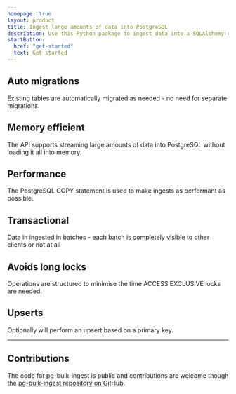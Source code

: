 ```yaml
---
homepage: true
layout: product
title: Ingest large amounts of data into PostgreSQL
description: Use this Python package to ingest data into a SQLAlchemy-defined PostgreSQL table, leveraging high-watermarking to keep it up to date without re-ingesting the same data.
startButton:
  href: "get-started"
  text: Get started
---
```



<div class="govuk-grid-row">
  <section class="govuk-grid-column-one-third-from-desktop govuk-!-margin-bottom-7">
    <h2 class="govuk-heading-m govuk-!-font-size-27">Auto migrations</h2>
    <p class="govuk-body">Existing tables are automatically migrated as needed - no need for separate migrations.</p>
  </section>
  <section class="govuk-grid-column-one-third-from-desktop govuk-!-margin-bottom-7">
    <h2 class="govuk-heading-m govuk-!-font-size-27">Memory efficient</h2>
    <p class="govuk-body">The API supports streaming large amounts of data into PostgreSQL without loading it all into memory.</p>
  </section>
  <section class="govuk-grid-column-one-third-from-desktop govuk-!-margin-bottom-7">
    <h2 class="govuk-heading-m govuk-!-font-size-27">Performance</h2>
    <p class="govuk-body">The PostgreSQL COPY statement is used to make ingests as performant as possible.</p>
  </section>
</div>

<div class="govuk-grid-row">
  <section class="govuk-grid-column-one-third-from-desktop govuk-!-margin-bottom-7">
    <h2 class="govuk-heading-m govuk-!-font-size-27">Transactional</h2>
    <p class="govuk-body">Data in ingested in batches - each batch is completely visible to other clients or not at all</p>
  </section>
  <section class="govuk-grid-column-one-third-from-desktop govuk-!-margin-bottom-7">
    <h2 class="govuk-heading-m govuk-!-font-size-27">Avoids long locks</h2>
    <p class="govuk-body">Operations are structured to minimise the time ACCESS EXCLUSIVE locks are needed.</p>
  </section>
  <section class="govuk-grid-column-one-third-from-desktop govuk-!-margin-bottom-7">
    <h2 class="govuk-heading-m govuk-!-font-size-27">Upserts</h2>
    <p class="govuk-body">Optionally will perform an upsert based on a primary key.</p>
  </section>
</div>

<hr class="govuk-section-break govuk-section-break--visible govuk-section-break--xl govuk-!-margin-top-0">

<div class="govuk-grid-row">
  <section class="govuk-grid-column-two-thirds">
    <h2 class="govuk-heading-m govuk-!-font-size-27">Contributions</h2>
    <p class="govuk-body">The code for pg-bulk-ingest is public and contributions are welcome though the <a class="govuk-link govuk-!-font-weight-bold" href="https://github.com/uktrade/pg-bulk-ingest">pg-bulk-ingest repository on GitHub</a>.</p>
  </section>
</div>
